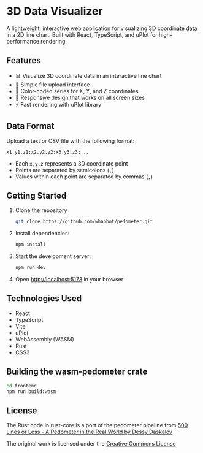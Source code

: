 # 3D Data Visualizer

A lightweight, interactive web application for visualizing 3D coordinate data in a 2D line chart. Built with React, TypeScript, and uPlot for high-performance rendering.

## Features

- 📊 Visualize 3D coordinate data in an interactive line chart
- 📁 Simple file upload interface
- 🎨 Color-coded series for X, Y, and Z coordinates
- 🔄 Responsive design that works on all screen sizes
- ⚡ Fast rendering with uPlot library

## Data Format

Upload a text or CSV file with the following format:

```
x1,y1,z1;x2,y2,z2;x3,y3,z3;...
```

- Each `x,y,z` represents a 3D coordinate point
- Points are separated by semicolons (`;`)
- Values within each point are separated by commas (`,`)

## Getting Started

1. Clone the repository

   ```bash
   git clone https://github.com/whabbot/pedometer.git
   ```

2. Install dependencies:

   ```bash
   npm install
   ```

3. Start the development server:
   ```bash
   npm run dev
   ```
4. Open [http://localhost:5173](http://localhost:5173) in your browser

## Technologies Used

- React
- TypeScript
- Vite
- uPlot
- WebAssembly (WASM)
- Rust
- CSS3

## Building the wasm-pedometer crate

```bash
cd frontend
npm run build:wasm
```

## License

The Rust code in rust-core is a port of the pedometer pipeline from [500 Lines or Less -
A Pedometer in the Real World by Dessy Daskalov](https://aosabook.org/en/500L/a-pedometer-in-the-real-world.html)

The original work is licensed under the [Creative Commons License](https://aosabook.org/en/license.html)
